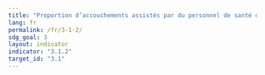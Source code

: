 ```yaml
---
title: "Proportion d’accouchements assistés par du personnel de santé qualifié"
lang: fr
permalink: /fr/3-1-2/
sdg_goal: 3
layout: indicator
indicator: "3.1.2"
target_id: "3.1"
---
```


